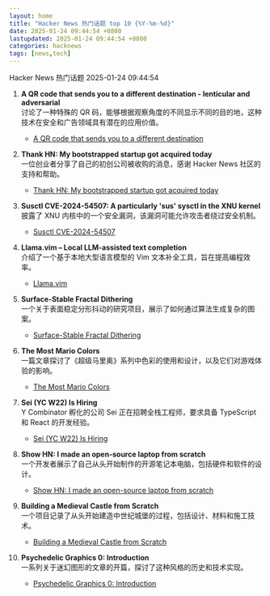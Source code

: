 ```yaml
---
layout: home
title: "Hacker News 热门话题 top 10 {%Y-%m-%d}"
date: 2025-01-24 09:44:54 +0800
lastupdated: 2025-01-24 09:44:54 +0800
categories: hacknews
tags: [news,tech]
---
```

Hacker News 热门话题 2025-01-24 09:44:54

1. **A QR code that sends you to a different destination - lenticular and adversarial**  
   讨论了一种特殊的 QR 码，能够根据观察角度的不同显示不同的目的地，这种技术在安全和广告领域具有潜在的应用价值。  
   - [A QR code that sends you to a different destination][qr-code]

2. **Thank HN: My bootstrapped startup got acquired today**  
   一位创业者分享了自己的初创公司被收购的消息，感谢 Hacker News 社区的支持和帮助。  
   - [Thank HN: My bootstrapped startup got acquired today][item-42806247]

3. **Susctl CVE-2024-54507: A particularly 'sus' sysctl in the XNU kernel**  
   披露了 XNU 内核中的一个安全漏洞，该漏洞可能允许攻击者绕过安全机制。  
   - [Susctl CVE-2024-54507][cve-2024-54507]

4. **Llama.vim – Local LLM-assisted text completion**  
   介绍了一个基于本地大型语言模型的 Vim 文本补全工具，旨在提高编程效率。  
   - [Llama.vim][llama-vim]

5. **Surface-Stable Fractal Dithering**  
   一个关于表面稳定分形抖动的研究项目，展示了如何通过算法生成复杂的图案。  
   - [Surface-Stable Fractal Dithering][dithering]

6. **The Most Mario Colors**  
   一篇文章探讨了《超级马里奥》系列中色彩的使用和设计，以及它们对游戏体验的影响。  
   - [The Most Mario Colors][mario-colors]

7. **Sei (YC W22) Is Hiring**  
   Y Combinator 孵化的公司 Sei 正在招聘全栈工程师，要求具备 TypeScript 和 React 的开发经验。  
   - [Sei (YC W22) Is Hiring][sei-hiring]

8. **Show HN: I made an open-source laptop from scratch**  
   一个开发者展示了自己从头开始制作的开源笔记本电脑，包括硬件和软件的设计。  
   - [Show HN: I made an open-source laptop from scratch][open-source-laptop]

9. **Building a Medieval Castle from Scratch**  
   一个项目记录了从头开始建造中世纪城堡的过程，包括设计、材料和施工技术。  
   - [Building a Medieval Castle from Scratch][medieval-castle]

10. **Psychedelic Graphics 0: Introduction**  
    一系列关于迷幻图形的文章的开篇，探讨了这种风格的历史和技术实现。  
    - [Psychedelic Graphics 0: Introduction][psychedelic-graphics]

[qr-code]: https://mstdn.social/@isziaui/113874436953157913
[item-42806247]: https://news.ycombinator.com/item?id=42806247
[cve-2024-54507]: https://jprx.io/cve-2024-54507/
[llama-vim]: https://github.com/ggml-org/llama.vim
[dithering]: https://github.com/runevision/Dither3D
[mario-colors]: https://lmnt.me/blog/the-most-mario-colors.html
[sei-hiring]: https://www.ycombinator.com/companies/sei/jobs/LeAtLYf-full-stack-engineer-typescript-react-gen-ai
[open-source-laptop]: https://www.byran.ee/posts/creation/
[medieval-castle]: https://www.guedelon.fr/en/
[psychedelic-graphics]: https://benpence.com/blog/post/psychedelic-graphics-0